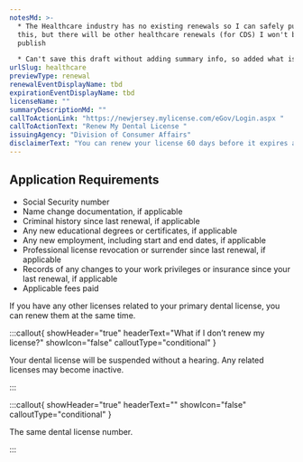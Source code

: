 ```yaml
---
notesMd: >-
  * The Healthcare industry has no existing renewals so I can safely publish
  this, but there will be other healthcare renewals (for CDS) I won't be able to
  publish

  * Can't save this draft without adding summary info, so added what is already there
urlSlug: healthcare
previewType: renewal
renewalEventDisplayName: tbd
expirationEventDisplayName: tbd
licenseName: ""
summaryDescriptionMd: ""
callToActionLink: "https://newjersey.mylicense.com/eGov/Login.aspx "
callToActionText: "Renew My Dental License "
issuingAgency: "Division of Consumer Affairs"
disclaimerText: "You can renew your license 60 days before it expires and up to 30 days after expiration. If you fail to renew your license at this point, your license will be suspended and you won't be able to provide your licensed services."
---
```


## Application Requirements

- Social Security number
- Name change documentation, if applicable
- Criminal history since last renewal, if applicable
- Any new educational degrees or certificates, if applicable
- Any new employment, including start and end dates, if applicable
- Professional license revocation or surrender since last renewal, if applicable
- Records of any changes to your work privileges or insurance since your last renewal, if applicable
- Applicable fees paid

If you have any other licenses related to your primary dental license, you can renew them at the same time.

:::callout{ showHeader="true" headerText="What if I don’t renew my license?" showIcon="false" calloutType="conditional" }

Your dental license will be suspended without a hearing. Any related licenses may become inactive.

:::

:::callout{ showHeader="true" headerText="" showIcon="false" calloutType="conditional" }

The same dental license number.

:::
